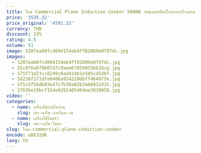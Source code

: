 ```yaml
---
title: ใหม่ Commercial Plane Induction Cooker 5000W วัตต์เดสก์ท็อปโรงอาหารโรงแรม High Power ผัดนัดหมายจับเวลาทําอาหารเครื่องใช้ไฟฟ้า
price: '3535.32'
price_original: '4591.32'
currency: THB
discount: 23%
rating: 4.5
volume: 51
image: S207ea80fcd094154ab4ff82009e0f87dc.jpg
images:
  - S207ea80fcd094154ab4ff82009e0f87dc.jpg
  - S5c8f6a8f9b0747c9aee67059033bb18cp.jpg
  - S75f71d23cc8249c6ad414b1e585cd5dbf.jpg
  - Sd236f171dfe6408a924220dbff4b40f5k.jpg
  - Sf5c5f56db03e47cfb36a82b3a06932d35.jpg
  - S763be19bcf154e0282405d64ee383905D.jpg
video: ''
categories:
  - name: เครื่องใช้ภายในบ้าน
    slug: เคร-องใช-ภายในบ-าน
  - name: เครื่องใช้ในครัว
    slug: เคร-องใช-ในคร
slug: ใหม-commercial-plane-induction-cooker
encode: oBX32dK
lang: th
---
```

  